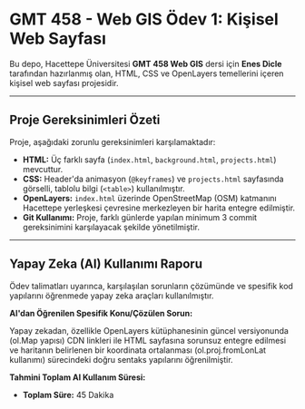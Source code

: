 # GMT 458 - Web GIS Ödev 1: Kişisel Web Sayfası

Bu depo, Hacettepe Üniversitesi **GMT 458 Web GIS** dersi için **Enes Dicle** tarafından hazırlanmış olan, HTML, CSS ve OpenLayers temellerini içeren kişisel web sayfası projesidir.

---

## Proje Gereksinimleri Özeti

Proje, aşağıdaki zorunlu gereksinimleri karşılamaktadır:

* **HTML:** Üç farklı sayfa (`index.html`, `background.html`, `projects.html`) mevcuttur.
* **CSS:** Header'da animasyon (`@keyframes`) ve `projects.html` sayfasında görselli, tablolu bilgi (`<table>`) kullanılmıştır.
* **OpenLayers:** `index.html` üzerinde OpenStreetMap (OSM) katmanını Hacettepe yerleşkesi çevresine merkezleyen bir harita entegre edilmiştir.
* **Git Kullanımı:** Proje, farklı günlerde yapılan minimum 3 commit gereksinimini karşılayacak şekilde yönetilmiştir.

---

## Yapay Zeka (AI) Kullanımı Raporu

Ödev talimatları uyarınca, karşılaşılan sorunların çözümünde ve spesifik kod yapılarını öğrenmede yapay zeka araçları kullanılmıştır.

**AI'dan Öğrenilen Spesifik Konu/Çözülen Sorun:**

Yapay zekadan, özellikle OpenLayers kütüphanesinin güncel versiyonunda (ol.Map yapısı) CDN linkleri ile HTML sayfasına sorunsuz entegre edilmesi ve haritanın belirlenen bir koordinata ortalanması (ol.proj.fromLonLat kullanımı) sürecindeki doğru sentaks yapılarını öğrenilmiştir.

**Tahmini Toplam AI Kullanım Süresi:**

* **Toplam Süre:** 45 Dakika